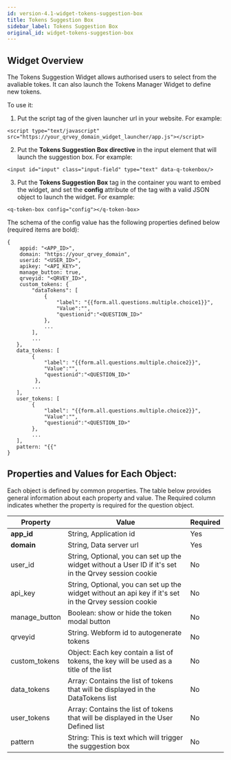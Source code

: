 ```yaml
---
id: version-4.1-widget-tokens-suggestion-box
title: Tokens Suggestion Box
sidebar_label: Tokens Suggestion Box
original_id: widget-tokens-suggestion-box
---
```


## Widget Overview

The Tokens Suggestion Widget allows authorised users to select from the avaliable tokes. It can also launch the Tokens Manager Widget to define new tokens.

To use it:

1. Put the script tag of the given launcher url in your website. For example:

```
<script type="text/javascript" src="https://your_qrvey_domain_widget_launcher/app.js"></script>
```

2. Put the **Tokens Suggestion Box directive** in the input element that will launch the suggestion box. For example:

```
<input id="input" class="input-field" type="text" data-q-tokenbox/>
```

3. Put the **Tokens Suggestion Box** tag in the container you want to embed the widget, and set the **config** attribute of the tag with a valid JSON object to launch the widget. For example:

```
<q-token-box config="config"></q-token-box>
```

The schema of the config value has the following properties defined below (required items are bold):

```
{ 
    appid: "<APP_ID>",
    domain: "https://your_qrvey_domain",
    userid: "<USER_ID>",
    apikey: "<API_KEY>",
    manage_button: true,
    qrveyid: "<QRVEY_ID>",
    custom_tokens: {
        "dataTokens": [ 
            {
                "label": "{{form.all.questions.multiple.choice1}}",
                "Value":"",
                "questionid":"<QUESTION_ID>"
            },
            ...            
     	],
    	...
   },
   data_tokens: [
		{
            "label": "{{form.all.questions.multiple.choice2}}",
            "Value":"",
            "questionid":"<QUESTION_ID>"
         },
        ...
   ],
   user_tokens: [
		{
            "label": "{{form.all.questions.multiple.choice2}}",
            "Value":"",
            "questionid":"<QUESTION_ID>"
        },
        ...
   ],
   pattern: "{{"
}
```

## Properties and Values for Each Object:

Each object is defined by common properties. The table below provides general information about each property and value. The Required column indicates whether the property is required for the question object.

| **Property** | **Value** | **Required** |
| --- | --- | --- |
| **app\_id** | String, Application id | Yes |
| **domain** | String, Data server url | Yes |
| user\_id | String, Optional, you can set up the widget without a User ID if it&#39;s set in the Qrvey session cookie | No |
| api_key | String, Optional, you can set up the widget without an api key if it&#39;s set in the Qrvey session cookie | No |
| manage\_button | Boolean: show or hide the token modal button | No |
| qrveyid | String. Webform id to autogenerate tokens | No |
| custom\_tokens | Object: Each key contain a list of tokens, the key will be used as a title of the list | No |
| data\_tokens | Array: Contains the list of tokens that will be displayed in the DataTokens list | No |
| user\_tokens | Array: Contains the list of tokens that will be displayed in the User Defined  list | No |
| pattern | String: This is text which will trigger the suggestion box | No |